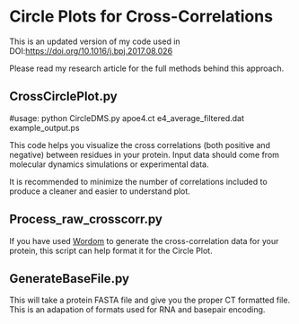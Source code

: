 # Circle Plots for Cross-Correlations

This is an updated version of my code used in DOI:https://doi.org/10.1016/j.bpj.2017.08.026 

Please read my research article for the full methods behind this approach.

## CrossCirclePlot.py

#usage: python CircleDMS.py apoe4.ct e4_average_filtered.dat example_output.ps

This code helps you visualize the cross correlations (both positive and negative) between residues in your protein. Input data should come from molecular dynamics simulations or experimental data.

It is recommended to minimize the number of correlations included to produce a cleaner and easier to understand plot.

## Process_raw_crosscorr.py

If you have used [Wordom](http://wordom.sourceforge.net) to generate the cross-correlation data for your protein, this script can help format it for the Circle Plot.

## GenerateBaseFile.py

This will take a protein FASTA file and give you the proper CT formatted file. This is an adapation of formats used for RNA and basepair encoding.
